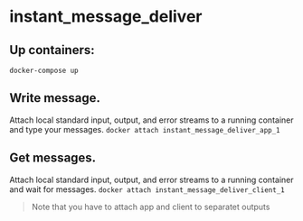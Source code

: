 # instant_message_deliver

## Up containers:
`docker-compose up`

## Write message.
Attach local standard input, output, and error streams to a running container and type your messages.
`docker attach instant_message_deliver_app_1`

## Get messages.
Attach local standard input, output, and error streams to a running container and wait for messages.
`docker attach instant_message_deliver_client_1`

> Note that you have to attach app and client to separatet outputs
